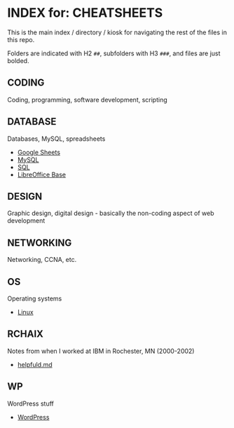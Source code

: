 # INDEX for: CHEATSHEETS

This is the main index / directory / kiosk for navigating the rest of the files in this repo.

Folders are indicated with H2 `##`, subfolders with H3 `###`, and files are just bolded.


## CODING

Coding, programming, software development, scripting

## DATABASE

Databases, MySQL, spreadsheets

- [Google Sheets](/database/gsheets.md)
- [MySQL](/database/mysql.md)
- [SQL](/database/sql.md)
- [LibreOffice Base](/database/lo-base.md)

## DESIGN

Graphic design, digital design - basically the non-coding aspect of web development

## NETWORKING

Networking, CCNA, etc.

## OS

Operating systems

- [Linux](/os/linux.md)

## RCHAIX

Notes from when I worked at IBM in Rochester, MN (2000-2002)

- [helpfuld.md](/rchaix/helpfuld.md)

## WP

WordPress stuff

- [WordPress](/wp/wordpress.md)
